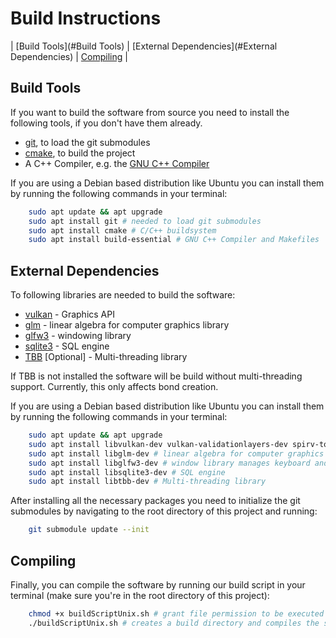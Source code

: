 # Build Instructions
| [Build Tools](#Build Tools) | [External Dependencies](#External Dependencies) | [Compiling](#Compiling) |
## Build Tools
If you want to build the software from source you need to install the following tools, if you don't have them already.
- [git](https://git-scm.com/), to load the git submodules
- [cmake](https://cmake.org/), to build the project
- A C++ Compiler, e.g. the [GNU C++ Compiler](https://gcc.gnu.org/)

If you are using a Debian based distribution like Ubuntu you can install them by running the following commands in your terminal:
```bash
    sudo apt update && apt upgrade
    sudo apt install git # needed to load git submodules
    sudo apt install cmake # C/C++ buildsystem
    sudo apt install build-essential # GNU C++ Compiler and Makefiles
```

## External Dependencies
To following libraries are needed to build the software:
- [vulkan](https://www.khronos.org/vulkan/) - Graphics API
- [glm](https://glm.g-truc.net/0.9.9/index.html) - linear algebra for computer graphics library
- [glfw3](https://www.glfw.org/) - windowing library
- [sqlite3](https://www.sqlite.org/index.html) - SQL engine
- [TBB](https://github.com/oneapi-src/oneTBB) [Optional] - Multi-threading library

If TBB is not installed the software will be build without multi-threading support. Currently, this only affects bond creation.

If you are using a Debian based distribution like Ubuntu you can install them by running the following commands in your terminal:
```bash
    sudo apt update && apt upgrade
    sudo apt install libvulkan-dev vulkan-validationlayers-dev spirv-tools # Vulkan - Graphics API
    sudo apt install libglm-dev # linear algebra for computer graphics library
    sudo apt install libglfw3-dev # window library manages keyboard and mouse input
    sudo apt install libsqlite3-dev # SQL engine
    sudo apt install libtbb-dev # Multi-threading library
```

After installing all the necessary packages you need to initialize the git submodules
by navigating to the root directory of this project and running:

```bash
    git submodule update --init
```

## Compiling
Finally, you can compile the software by running our build script in your terminal (make sure you're in the root directory of this project):

```bash
    chmod +x buildScriptUnix.sh # grant file permission to be executed 
    ./buildScriptUnix.sh # creates a build directory and compiles the software into it 
```